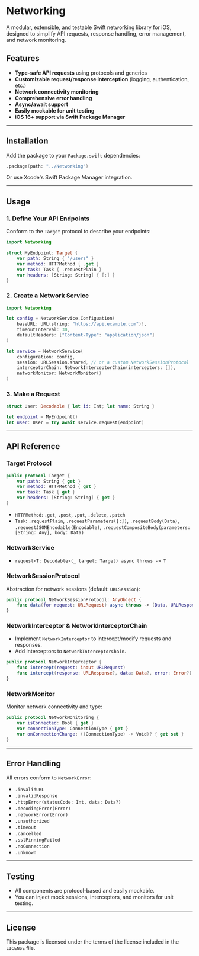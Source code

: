 # Networking

A modular, extensible, and testable Swift networking library for iOS, designed to simplify API requests, response handling, error management, and network monitoring.

## Features

- **Type-safe API requests** using protocols and generics
- **Customizable request/response interception** (logging, authentication, etc.)
- **Network connectivity monitoring**
- **Comprehensive error handling**
- **Async/await support**
- **Easily mockable for unit testing**
- **iOS 16+ support via Swift Package Manager**

---

## Installation

Add the package to your `Package.swift` dependencies:

```swift
.package(path: "../Networking")
```

Or use Xcode's Swift Package Manager integration.

---

## Usage

### 1. Define Your API Endpoints

Conform to the `Target` protocol to describe your endpoints:

```swift
import Networking

struct MyEndpoint: Target {
    var path: String { "/users" }
    var method: HTTPMethod { .get }
    var task: Task { .requestPlain }
    var headers: [String: String] { [:] }
}
```

### 2. Create a Network Service

```swift
import Networking

let config = NetworkService.Configuation(
    baseURL: URL(string: "https://api.example.com")!,
    timeoutInterval: 30,
    defaultHeaders: ["Content-Type": "application/json"]
)

let service = NetworkService(
    configuration: config,
    session: URLSession.shared, // or a custom NetworkSessionProtocol
    interceptorChain: NetworkInterceptorChain(interceptors: []),
    networkMonitor: NetworkMonitor()
)
```

### 3. Make a Request

```swift
struct User: Decodable { let id: Int; let name: String }

let endpoint = MyEndpoint()
let user: User = try await service.request(endpoint)
```

---

## API Reference

### Target Protocol

```swift
public protocol Target {
    var path: String { get }
    var method: HTTPMethod { get }
    var task: Task { get }
    var headers: [String: String] { get }
}
```

- `HTTPMethod`: `.get`, `.post`, `.put`, `.delete`, `.patch`
- `Task`: `.requestPlain`, `.requestParameters([:])`, `.requestBody(Data)`, `.requestJSONEncodable(Encodable)`, `.requestCompositeBody(parameters: [String: Any], body: Data)`

### NetworkService

- `request<T: Decodable>(_ target: Target) async throws -> T`

### NetworkSessionProtocol

Abstraction for network sessions (default: `URLSession`):

```swift
public protocol NetworkSessionProtocol: AnyObject {
    func data(for request: URLRequest) async throws -> (Data, URLResponse)
}
```

### NetworkInterceptor & NetworkInterceptorChain

- Implement `NetworkInterceptor` to intercept/modify requests and responses.
- Add interceptors to `NetworkInterceptorChain`.

```swift
public protocol NetworkInterceptor {
    func intercept(request: inout URLRequest)
    func intercept(response: URLResponse?, data: Data?, error: Error?)
}
```

### NetworkMonitor

Monitor network connectivity and type:

```swift
public protocol NetworkMonitoring {
    var isConnected: Bool { get }
    var connectionType: ConnectionType { get }
    var onConnectionChange: ((ConnectionType) -> Void)? { get set }
}
```

---

## Error Handling

All errors conform to `NetworkError`:

- `.invalidURL`
- `.invalidResponse`
- `.httpError(statusCode: Int, data: Data?)`
- `.decodingError(Error)`
- `.networkError(Error)`
- `.unauthorized`
- `.timeout`
- `.cancelled`
- `.sslPinningFailed`
- `.noConnection`
- `.unknown`

---

## Testing

- All components are protocol-based and easily mockable.
- You can inject mock sessions, interceptors, and monitors for unit testing.

---

## License

This package is licensed under the terms of the license included in the `LICENSE` file.  